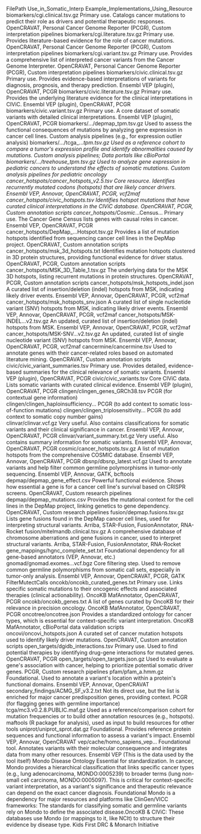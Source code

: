 FilePath	Use_in_Somatic_Interp	Example_Implementations_Using_Resource
biomarkers/cgi.clinical.tsv.gz	Primary use. Catalogs cancer mutations to predict their role as drivers and potential therapeutic responses.	OpenCRAVAT, Personal Cancer Genome Reporter (PCGR), Custom interpretation pipelines
biomarkers/cgi.literature.tsv.gz	Primary use. Provides literature-based evidence for the role of cancer mutations.	OpenCRAVAT, Personal Cancer Genome Reporter (PCGR), Custom interpretation pipelines
biomarkers/cgi.variant.tsv.gz	Primary use. Provides a comprehensive list of interpreted cancer variants from the Cancer Genome Interpreter.	OpenCRAVAT, Personal Cancer Genome Reporter (PCGR), Custom interpretation pipelines
biomarkers/civic.clinical.tsv.gz	Primary use. Provides evidence-based interpretations of variants for diagnosis, prognosis, and therapy prediction.	Ensembl VEP (plugin), OpenCRAVAT, PCGR
biomarkers/civic.literature.tsv.gz	Primary use. Provides the underlying literature evidence for the clinical interpretations in CIViC.	Ensembl VEP (plugin), OpenCRAVAT, PCGR
biomarkers/civic.variant.tsv.gz	Primary use. A core dataset of somatic variants with detailed clinical interpretations.	Ensembl VEP (plugin), OpenCRAVAT, PCGR
biomarkers/.../depmap_tpm.tsv.gz	Used to assess the functional consequences of mutations by analyzing gene expression in cancer cell lines.	Custom analysis pipelines (e.g., for expression outlier analysis)
biomarkers/.../tcga_..._tpm.tsv.gz	Used as a reference cohort to compare a tumor's expression profile and identify abnormalities caused by mutations.	Custom analysis pipelines; Data portals like cBioPortal
biomarkers/.../treehouse_tpm.tsv.gz	Used to analyze gene expression in pediatric cancers to understand the effects of somatic mutations.	Custom analysis pipelines for pediatric oncology
cancer_hotspots/cancer_hotspots_v2.5.tsv	Core resource. Identifies recurrently mutated codons (hotspots) that are likely cancer drivers.	Ensembl VEP, Annovar, OpenCRAVAT, PCGR, vcf2maf
cancer_hotspots/civic_hotspots.tsv	Identifies hotspot mutations that have curated clinical interpretations in the CIViC database.	OpenCRAVAT, PCGR, Custom annotation scripts
cancer_hotspots/Cosmic_...Census...	Primary use. The Cancer Gene Census lists genes with causal roles in cancer.	Ensembl VEP, OpenCRAVAT, PCGR
cancer_hotspots/DepMap_...Hotspot.tsv.gz	Provides a list of mutation hotspots identified from sequencing cancer cell lines in the DepMap project.	OpenCRAVAT, Custom annotation scripts
cancer_hotspots/msk_3d_hotspots.txt	Identifies mutation hotspots clustered in 3D protein structures, providing functional evidence for driver status.	OpenCRAVAT, PCGR, Custom annotation scripts
cancer_hotspots/MSK_3D_Table_1.tsv.gz	The underlying data for the MSK 3D hotspots, listing recurrent mutations in protein structures.	OpenCRAVAT, PCGR, Custom annotation scripts
cancer_hotspots/msk_hotspots_indel.json	A curated list of insertion/deletion (indel) hotspots from MSK, indicating likely driver events.	Ensembl VEP, Annovar, OpenCRAVAT, PCGR, vcf2maf
cancer_hotspots/msk_hotspots_snv.json	A curated list of single nucleotide variant (SNV) hotspots from MSK, indicating likely driver events.	Ensembl VEP, Annovar, OpenCRAVAT, PCGR, vcf2maf
cancer_hotspots/MSK-INDEL...v2.tsv.gz	An updated, curated list of insertion/deletion (indel) hotspots from MSK.	Ensembl VEP, Annovar, OpenCRAVAT, PCGR, vcf2maf
cancer_hotspots/MSK-SNV...v2.tsv.gz	An updated, curated list of single nucleotide variant (SNV) hotspots from MSK.	Ensembl VEP, Annovar, OpenCRAVAT, PCGR, vcf2maf
cancermine/cancermine.tsv	Used to annotate genes with their cancer-related roles based on automated literature mining.	OpenCRAVAT, Custom annotation scripts
civic/civic_variant_summaries.tsv	Primary use. Provides detailed, evidence-based summaries for the clinical relevance of somatic variants.	Ensembl VEP (plugin), OpenCRAVAT, PCGR
civic/civic_variants.tsv	Core CIViC data. Lists somatic variants with curated clinical evidence.	Ensembl VEP (plugin), OpenCRAVAT, PCGR
clingen/clingen_genes_GRCh38.tsv	PCGR (for contextual gene information)	
clingen/clingen_haploinsufficiency...	PCGR (to add context to somatic loss-of-function mutations)	
clingen/clingen_triplosensitivity...	PCGR (to add context to somatic copy number gains)	
clinvar/clinvar.vcf.gz	Very useful. Also contains classifications for somatic variants and their clinical significance in cancer.	Ensembl VEP, Annovar, OpenCRAVAT, PCGR
clinvar/variant_summary.txt.gz	Very useful. Also contains summary information for somatic variants.	Ensembl VEP, Annovar, OpenCRAVAT, PCGR
cosmic/cancer_hotspots.tsv.gz	A list of mutation hotspots from the comprehensive COSMIC database.	Ensembl VEP, Annovar, OpenCRAVAT, PCGR
dbsnp/dbsnp_latest.vcf.gz	Used to annotate variants and help filter common germline polymorphisms in tumor-only sequencing.	Ensembl VEP, Annovar, GATK, bcftools
depmap/depmap_gene_effect.csv	Powerful functional evidence. Shows how essential a gene is for a cancer cell line's survival based on CRISPR screens.	OpenCRAVAT, Custom research pipelines
depmap/depmap_mutations.csv	Provides the mutational context for the cell lines in the DepMap project, linking genetics to gene dependency.	OpenCRAVAT, Custom research pipelines
fusion/depmap.fusions.tsv.gz	Lists gene fusions found in the DepMap cancer cell lines, used for interpreting structural variants.	Arriba, STAR-Fusion, FusionAnnotator, RNA-Rocket
fusion/mitelmandb.clinical.tsv.gz	A comprehensive database of chromosome aberrations and gene fusions in cancer, used to interpret structural variants.	Arriba, STAR-Fusion, FusionAnnotator, RNA-Rocket
gene_mappings/hgnc_complete_set.txt	Foundational dependency for all gene-based annotators (VEP, Annovar, etc.)	
gnomad/gnomad.exomes...vcf.bgz	Core filtering step. Used to remove common germline polymorphisms from somatic call sets, especially in tumor-only analysis.	Ensembl VEP, Annovar, OpenCRAVAT, PCGR, GATK FilterMutectCalls
oncokb/oncokb_curated_genes.txt	Primary use. Links specific somatic mutations to their oncogenic effects and associated therapies (clinical actionability).	OncoKB MafAnnotator, OpenCRAVAT, PCGR
oncokb/oncokb_genes.txt	A list of genes curated by OncoKB for their relevance in precision oncology.	OncoKB MafAnnotator, OpenCRAVAT, PCGR
oncotree/oncotree.json	Provides a standardized ontology for cancer types, which is essential for context-specific variant interpretation.	OncoKB MafAnnotator, cBioPortal data validation scripts
oncovi/oncovi_hotspots.json	A curated set of cancer mutation hotspots used to identify likely driver mutations.	OpenCRAVAT, Custom annotation scripts
open_targets/dgidb_interactions.tsv	Primary use. Used to find potential therapies by identifying drug-gene interactions for mutated genes.	OpenCRAVAT, PCGR
open_targets/open_targets.json.gz	Used to evaluate a gene's association with cancer, helping to prioritize potential somatic driver genes.	PCGR, Custom research pipelines
pfam/pfam_a.hmm.gz	Foundational. Used to annotate a variant's location within a protein's functional domains.	Ensembl VEP, Annovar, OpenCRAVAT
secondary_findings/ACMG_SF_v3.2.txt	Not its direct use, but the list is enriched for major cancer predisposition genes, providing context.	PCGR (for flagging genes with germline importance)
tcga/mc3.v0.2.8.PUBLIC.maf.gz	Used as a reference/comparison cohort for mutation frequencies or to build other annotation resources (e.g., hotspots).	maftools (R package for analysis), used as input to build resources for other tools
uniprot/uniprot_sprot.dat.gz	Foundational. Provides reference protein sequences and functional information to assess a variant's impact.	Ensembl VEP, Annovar, OpenCRAVAT
vep/cache/homo_sapiens_vep...	Foundational tool. Annotates variants with their molecular consequence and integrates data from many other resources.	Ensembl VEP (This is the data used by the tool itself)
Mondo Disease Ontology	Essential for standardization. In cancer, Mondo provides a hierarchical classification that links specific cancer types (e.g., lung adenocarcinoma, MONDO:0005239) to broader terms (lung non-small cell carcinoma, MONDO:0005097). This is critical for context-specific variant interpretation, as a variant's significance and therapeutic relevance can depend on the exact cancer diagnosis.	Foundational Mondo is a dependency for major resources and platforms like ClinGen/VICC frameworks: The standards for classifying somatic and germline variants rely on Mondo to define the associated disease.OncoKB & CIViC: These databases use Mondo (or mappings to it, like NCIt) to structure their evidence by disease type. Kids First DRC & Monarch Initiative